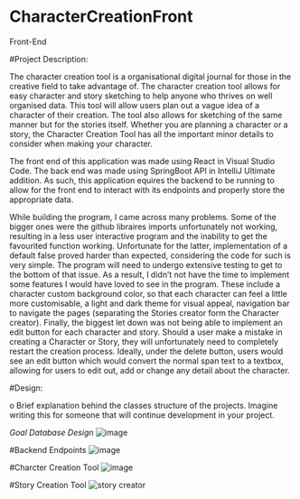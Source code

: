 # CharacterCreationFront
Front-End

#Project Description:

  The character creation tool is a organisational digital journal for those in the creative field to take advantage of. The character creation tool allows for easy character and story sketching to help anyone who thrives on well organised data. This tool will allow users plan out a vague idea of a character of their creation. The tool also allows for sketching of the same manner but for the stories itself. Whether you are planning a character or a story, the Character Creation Tool has all the important minor details to consider when making your character. 

  The front end of this application was made using React in Visual Studio Code. The back end was made using SpringBoot API in IntelliJ Ultimate addition. As such, this application equires the backend to be running to allow for the front end to interact with its endpoints and properly store the appropriate data. 
  
  While building the program, I came across many problems. Some of the bigger ones were the github libraires imports unfortunately not working, resulting in a less user interactive program and the inability to get the favourited function working. Unfortunate for the latter, implementation of a default false proved harder than expected, considering the code for such is very simple. The program will need to undergo extensive testing to get to the bottom of that issue. As a result, I didn’t not have the time to implement some features I would have loved to see in the program. These include a character custom background color, so that each character can feel a little more customisable, a light and dark theme for visual appeal, navigation bar to navigate the pages (separating the Stories creator form the Character creator). Finally, the biggest let down was not being able to implement an edit button for each character and story. Should a user make a mistake in creating a Character or Story, they will unfortunately need to completely restart the creation process. Ideally, under the delete button, users would see an edit button which would convert the normal span text to a textbox, allowing for users to edit out, add or change any detail about the character. 

#Design:

o Brief explanation behind the classes structure of the projects. Imagine writing this for
someone that will continue development in your project.


*Goal Database Design*
![image](https://user-images.githubusercontent.com/104159293/209453763-b332b1b6-186c-4f5e-9c0a-41d93cf45bdf.png)


#Backend Endpoints
![image](https://user-images.githubusercontent.com/104159293/209453782-a9beb774-948b-40bb-b940-052339f3ce1a.png)


#Charcter Creation Tool
![image](https://user-images.githubusercontent.com/104159293/209453038-a3c6ea38-2671-41ba-890d-8d73ee39c00c.png)

#Story Creation Tool
![story creator](https://user-images.githubusercontent.com/104159293/209453048-2db5dc27-534b-4619-a3b5-41415b8dace0.png)
